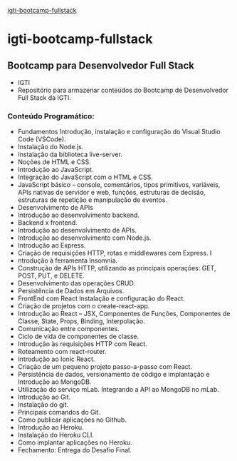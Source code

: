 [igti-bootcamp-fullstack](https://www.google.com/search?q=bootcamp+fullstack+igti&tbm=isch&ved=2ahUKEwjh1-HBh77rAhUSA7kGHRT1CwcQ2-cCegQIABAA&oq=bootcamp+fullstack+igti&gs_lcp=CgNpbWcQA1D1DljtM2C1NmgAcAB4AYABxBSIAbgukgEHNS0xLjktMpgBAKABAaoBC2d3cy13aXotaW1nwAEB&sclient=img&ei=5A1JX-HVEJKG5OUPlOqvOA&bih=578&biw=1280#imgrc=TfMcB8V8yCxdpM)

# igti-bootcamp-fullstack

## Bootcamp para Desenvolvedor Full Stack 
- IGTI 
- Repositório para armazenar conteúdos do Bootcamp de Desenvolvedor Full Stack da IGTI. 

### Conteúdo Programático: 
- Fundamentos Introdução, instalação e configuração do Visual Studio Code (VSCode). 
- Instalação do Node.js. 
- Instalação da biblioteca live-server. 
- Noções de HTML e CSS. 
- Introdução ao JavaScript. 
- Integração do JavaScript com o HTML e CSS. 
- JavaScript básico – console, comentários, tipos primitivos, variáveis, APIs nativas de servidor e web, funções, estruturas de decisão, estruturas de repetição e manipulação de eventos. 
- Desenvolvimento de APIs 
- Introdução ao desenvolvimento backend. 
- Backend x frontend. 
- Introdução ao desenvolvimento de APIs. 
- Introdução ao desenvolvimento com Node.js. 
- Introdução ao Express. 
- Criação de requisições HTTP, rotas e middlewares com Express. I
- ntrodução à ferramenta Insomnia. 
- Construção de APIs HTTP, utilizando as principais operações: GET, POST, PUT, e DELETE. 
- Desenvolvimento das operações CRUD. 
- Persistência de Dados em Arquivos. 
- FrontEnd com React Instalação e configuração do React. 
- Criação de projetos com o create-react-app. 
- Introdução ao React – JSX, Componentes de Funções, Componentes de Classe, State, Props, Binding, Interpolação. 
- Comunicação entre componentes. 
- Ciclo de vida de componentes de classe. 
- Introdução às requisições HTTP com React. 
- Roteamento com react-router. 
- Introdução ao Ionic React. 
- Criação de um pequeno projeto passo-a-passo com React. 
- Persistência de dados, versionamento de código e implantação e Introdução ao MongoDB. 
- Utilização do serviço mLab. Integrando a API ao MongoDB no mLab. 
- Introdução ao Git. 
- Instalação do git. 
- Principais comandos do Git. 
- Como publicar aplicações no Github. 
- Introdução ao Heroku. 
- Instalação do Heroku CLI. 
- Como implantar aplicações no Heroku.
- Fechamento: Entrega do Desafio Final.
